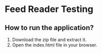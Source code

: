 # Feed Reader Testing

## How to run the application?

1. Download the zip file and extract it. 
2. Open the index.html file in your browser.


